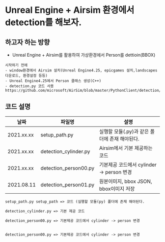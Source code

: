 # Unreal Engine + Airsim 환경에서 detection를 해보자. 

## 하고자 하는 방향
- Unreal Engine + Airsim를 활용하여 가상환경에서 Person를 dettioin(BBOX)

```
시작하기 전에
- window환경에서 Airsim 설치(Unreal Engine4.25, epicgames 설치,landscapes 다운로드, 환경설정 등등)
- Unreal Engine4.25에서 Person 클래스 생성(C++)
- detection.py 코드 사용 https://github.com/microsoft/AirSim/blob/master/PythonClient/detection/detection.py
```

## 코드 설명

|날짜|파일명|설명|
|---|----|----|
|2021.xx.xx|setup_path.py|실행할 모듈(.py)과 같은 폴더에 존재 해야된다.|
|2021.xx.xx|detection_cylinder.py|Airsim에서 기본 제공하는 코드|
|2021.xx.xx|detection_person00.py|기본제공 코드에서 cylinder -> person 변경|
|2021.08.11|detection_person01.py|원본이미지, bbox JSON, bbox이미지 저장  |



```
setup_path.py setup_path => 코드 (실행할 모듈(py) 폴더에 존재 해야된다.
```
```
detection_cylinder.py => 기본 제공 코드
```
```
detection_person00.py => 기본제공 코드에서 cylinder -> person 변경
```
```

detection_person00.py => 기본제공 코드에서 cylinder -> person 변경
```
